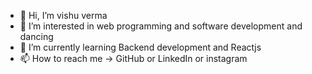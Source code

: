 - 👋 Hi, I’m vishu verma
- 👀 I’m interested in web programming and software development and dancing
- 🌱 I’m currently learning Backend development and Reactjs
- 📫 How to reach me -> GitHub or LinkedIn or instagram

<!--- 
vishu-verma1/vishu-verma1 is a ✨ special ✨ repository because its `README.md` (this file) appears on your GitHub profile.
You can click the Preview link to take a look at your changes.
--->

